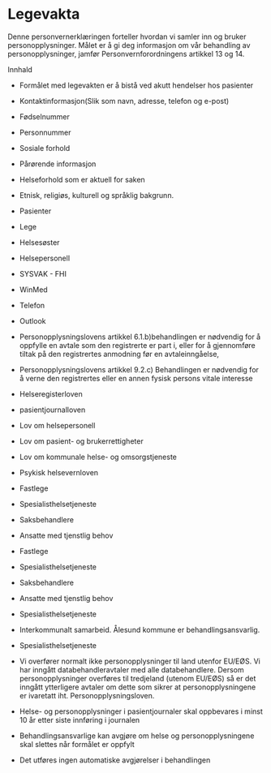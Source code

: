 # Legevakta


  

Denne personvernerklæringen forteller hvordan vi samler inn og bruker personopplysninger. Målet er å gi deg informasjon om vår behandling av personopplysninger, jamfør Personvernforordningens artikkel 13 og 14.

  

Innhald

*   Formålet med legevakten er å bistå ved akutt hendelser hos pasienter  
    
*   Kontaktinformasjon(Slik som navn, adresse, telefon og e-post)  
    
*   Fødselnummer  
    
*   Personnummer  
    
*   Sosiale forhold  
    
*   Pårørende informasjon  
    
*   Helseforhold som er aktuell for saken  
    
*   Etnisk, religiøs, kulturell og språklig bakgrunn.  
    
*   Pasienter  
    
*   Lege  
    
*   Helsesøster  
    
*   Helsepersonell  
    
*   SYSVAK - FHI  
    
*   WinMed  
    
*   Telefon  
    
*   Outlook  
    
*   Personopplysningslovens artikkel 6.1.b)behandlingen er nødvendig for å oppfylle en avtale som den registrerte er part i, eller for å gjennomføre tiltak på den registrertes anmodning før en avtaleinngåelse,  
    
*   Personopplysningslovens artikkel 9.2.c) Behandlingen er nødvendig for å verne den registrertes eller en annen fysisk persons vitale interesse  
    
*   Helseregisterloven  
    
*   pasientjournalloven  
    
*   Lov om helsepersonell  
    
*   Lov om pasient- og brukerrettigheter  
    
*   Lov om kommunale helse- og omsorgstjeneste  
    
*   Psykisk helsevernloven  
    
*   Fastlege  
    
*   Spesialisthelsetjeneste  
    
*   Saksbehandlere  
    
*   Ansatte med tjenstlig behov  
    
*   Fastlege  
    
*   Spesialisthelsetjeneste  
    
*   Saksbehandlere  
    
*   Ansatte med tjenstlig behov  
    
*   Spesialisthelsetjeneste  
    
*   Interkommunalt samarbeid. Ålesund kommune er behandlingsansvarlig.  
    
*   Spesialisthelsetjeneste  
    
*   Vi overfører normalt ikke personopplysninger til land utenfor EU/EØS. Vi har inngått databehandleravtaler med alle databehandlere. Dersom personopplysninger overføres til tredjeland (utenom EU/EØS) så er det inngått ytterligere avtaler om dette som sikrer at personopplysningene er ivaretatt iht. Personopplysningsloven.  
    
*   Helse- og personopplysninger i pasientjournaler skal oppbevares i minst 10 år etter siste innføring i journalen  
    
*   Behandlingsansvarlige kan avgjøre om helse og personopplysningene skal slettes når formålet er oppfylt  
    
*   Det utføres ingen automatiske avgjørelser i behandlingen